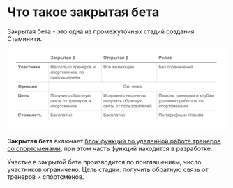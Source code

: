 # Что такое закрытая бета

Закрытая бета - это одна из промежуточных стадий создания Стаминити. 

<img src="/ru/assets/Стадии.png" />

**Закрытая бета** включает [блок функций по удаленной работе тренеров со спортсменами](/zakrytaya-beta/chto-vhodit-v-zakrytuyu-betu.md), при этом часть функций находится в разработке. 

Участие в закрытой бете производится по приглашениям, число участников ограничено. 
Цель стадии: получить обратную связь от тренеров и спортсменов.